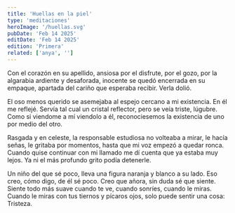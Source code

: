 ```yaml
---
title: 'Huellas en la piel'
type: 'meditaciones'
heroImage: '/huellas.svg'
pubDate: 'Feb 14 2025'
editDate: 'Feb 14 2025'
edition: 'Primera'
related: ['anya', '']
---
```


Con el corazón en su apellido, ansiosa por el disfrute, por el gozo, por la algarabia ardiente y desaforada, inocente se quedó encerrada en su empaque, apartada del cariño que esperaba recibir. Verla dolió.

El oso menos querido se asemejaba al espejo cercano a mi existencia. En él me reflejé. Servía tal cual un cristal reflector, pero se veía triste, lúgubre. Como si viendome a mí viendolo a él, reconociesemos la existencia de uno por medio del otro.

Rasgada y en celeste, la responsable estudiosa no volteaba a mirar, le hacía señas, le gritaba por momentos, hasta que mi voz empezó a quedar ronca. Cuando quise continuar con mi llamado me dí cuenta que ya estaba muy lejos. Ya ni el más profundo grito podía detenerle.

Un niño del que sé poco, lleva una figura naranja y blanco a su lado. Eso creo, cómo digo, de él sé poco. Creo que añora, sin duda sé que siente. Siente todo más suave cuando te ve, cuando sonríes, cuando le miras. Cuando le miras con tus tiernos y pícaros ojos, solo puede sentir una cosa: Tristeza.
